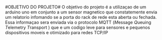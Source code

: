 #OBJETIVO DO PROJETO#
 O objetivo do projeto é a utilizaçao de um arduino uno em conjunto a um sensor magnetico que constatemente envia um relatorio infomando se a porta do rack de rede esta aberta ou fechada. Essa informaçao sera enviada via o protocolo MQTT (*M*essage *Q*ueuing *T*elemetry *T*ransport ) que e um codigo leve para sensores e pequenos dispositivos moveis e otimizado para redes TCP/IP

